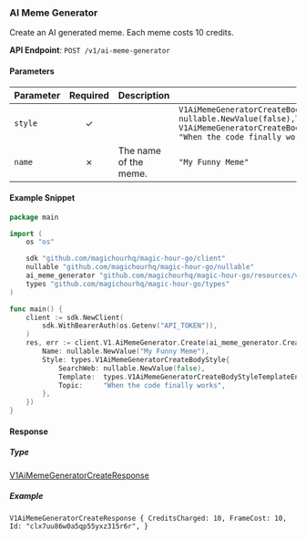 
### AI Meme Generator <a name="create"></a>

Create an AI generated meme. Each meme costs 10 credits.

**API Endpoint**: `POST /v1/ai-meme-generator`

#### Parameters

| Parameter | Required | Description | Example |
|-----------|:--------:|-------------|--------|
| `style` | ✓ |  | `V1AiMemeGeneratorCreateBodyStyle {SearchWeb: nullable.NewValue(false),Template: V1AiMemeGeneratorCreateBodyStyleTemplateEnumDrakeHotlineBling,Topic: "When the code finally works",}` |
| `name` | ✗ | The name of the meme. | `"My Funny Meme"` |

#### Example Snippet

```go
package main

import (
	os "os"

	sdk "github.com/magichourhq/magic-hour-go/client"
	nullable "github.com/magichourhq/magic-hour-go/nullable"
	ai_meme_generator "github.com/magichourhq/magic-hour-go/resources/v1/ai_meme_generator"
	types "github.com/magichourhq/magic-hour-go/types"
)

func main() {
	client := sdk.NewClient(
		sdk.WithBearerAuth(os.Getenv("API_TOKEN")),
	)
	res, err := client.V1.AiMemeGenerator.Create(ai_meme_generator.CreateRequest{
		Name: nullable.NewValue("My Funny Meme"),
		Style: types.V1AiMemeGeneratorCreateBodyStyle{
			SearchWeb: nullable.NewValue(false),
			Template:  types.V1AiMemeGeneratorCreateBodyStyleTemplateEnumDrakeHotlineBling,
			Topic:     "When the code finally works",
		},
	})
}

```

#### Response

##### Type
[V1AiMemeGeneratorCreateResponse](/types/v1_ai_meme_generator_create_response.go)

##### Example
`V1AiMemeGeneratorCreateResponse {
CreditsCharged: 10,
FrameCost: 10,
Id: "clx7uu86w0a5qp55yxz315r6r",
}`
